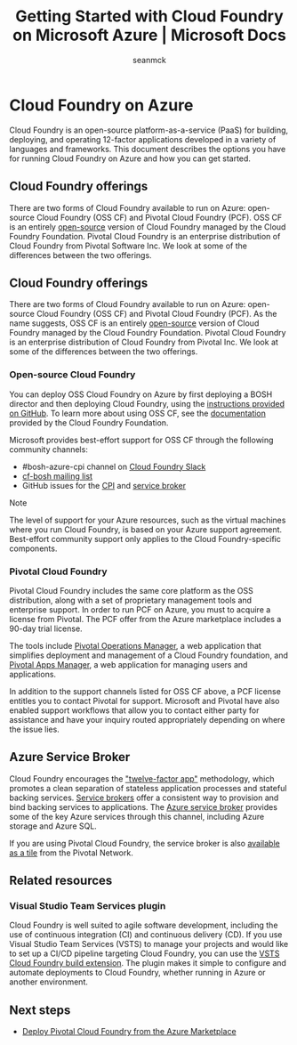 ﻿---
title: Getting Started with Cloud Foundry on Microsoft Azure | Microsoft Docs
description: Run OSS or Pivotal Cloud Foundry on Microsoft Azure
services: virtual-machines-linux
documentationcenter: ''
author: seanmck
manager: timlt
editor: ''
tags:
keywords: ''

ms.assetid: 2a15ffbf-9f86-41e4-b75b-eb44c1a2a7ab
ms.service: virtual-machines-linux
ms.devlang: NA
ms.topic: article
ms.tgt_pltfrm: vm-linux
ms.workload: infrastructure-services
ms.date: 01/19/2017
ms.author: seanmck
---

# Cloud Foundry on Azure

Cloud Foundry is an open-source platform-as-a-service (PaaS) for building, deploying, and operating 12-factor applications developed in a variety of languages and frameworks. This document describes the options you have for running Cloud Foundry on Azure and how you can get started.

## Cloud Foundry offerings

There are two forms of Cloud Foundry available to run on Azure: open-source Cloud Foundry (OSS CF) and Pivotal Cloud Foundry (PCF). OSS CF is an entirely [open-source](https://github.com/cloudfoundry) version of Cloud Foundry managed by the Cloud Foundry Foundation. Pivotal Cloud Foundry is an enterprise distribution of Cloud Foundry from Pivotal Software Inc. We look at some of the differences between the two offerings.

## Cloud Foundry offerings

There are two forms of Cloud Foundry available to run on Azure: open-source Cloud Foundry (OSS CF) and Pivotal Cloud Foundry (PCF). As the name suggests, OSS CF is an entirely [open-source](https://github.com/cloudfoundry) version of Cloud Foundry managed by the Cloud Foundry Foundation. Pivotal Cloud Foundry is an enterprise distribution of Cloud Foundry from Pivotal Inc. We look at some of the differences between the two offerings.

### Open-source Cloud Foundry

You can deploy OSS Cloud Foundry on Azure by first deploying a BOSH director and then deploying Cloud Foundry, using the [instructions provided on GitHub](https://github.com/cloudfoundry-incubator/bosh-azure-cpi-release/blob/master/docs/guidance.md). To learn more about using OSS CF, see the [documentation](https://docs.cloudfoundry.org/) provided by the Cloud Foundry Foundation.

Microsoft provides best-effort support for OSS CF through the following community channels:

- #bosh-azure-cpi channel on [Cloud Foundry Slack](https://slack.cloudfoundry.org/)
- [cf-bosh mailing list](https://lists.cloudfoundry.org/pipermail/cf-bosh)
- GitHub issues for the [CPI](https://github.com/cloudfoundry-incubator/bosh-azure-cpi-release/issues) and [service broker](https://github.com/Azure/meta-azure-service-broker/issues)

>[!NOTE]
> The level of support for your Azure resources, such as the virtual machines where you run Cloud Foundry, is based on your Azure support agreement. Best-effort community support only applies to the Cloud Foundry-specific components.

### Pivotal Cloud Foundry

Pivotal Cloud Foundry includes the same core platform as the OSS distribution, along with a set of proprietary management tools and enterprise support. In order to run PCF on Azure, you must to acquire a license from Pivotal. The PCF offer from the Azure marketplace includes a 90-day trial license.

The tools include [Pivotal Operations Manager](http://docs.pivotal.io/pivotalcf/customizing/), a web application that simplifies deployment and management of a Cloud Foundry foundation, and [Pivotal Apps Manager](https://docs.pivotal.io/pivotalcf/console/), a web application for managing users and applications.

In addition to the support channels listed for OSS CF above, a PCF license entitles you to contact Pivotal for support. Microsoft and Pivotal have also enabled support workflows that allow you to contact either party for assistance and have your inquiry routed appropriately depending on where the issue lies.

## Azure Service Broker

Cloud Foundry encourages the ["twelve-factor app"](https://12factor.net/) methodology, which promotes a clean separation of stateless application processes and stateful backing services. [Service brokers](https://docs.cloudfoundry.org/services/api.html) offer a consistent way to provision and bind backing services to applications. The [Azure service broker](https://github.com/Azure/meta-azure-service-broker) provides some of the key Azure services through this channel, including Azure storage and Azure SQL.

If you are using Pivotal Cloud Foundry, the service broker is also [available as a tile](https://docs.pivotal.io/azure-sb/installing.html) from the Pivotal Network.

## Related resources

### Visual Studio Team Services plugin

Cloud Foundry is well suited to agile software development, including the use of continuous integration (CI) and continuous delivery (CD). If you use Visual Studio Team Services (VSTS) to manage your projects and would like to set up a CI/CD pipeline targeting Cloud Foundry, you can use the [VSTS Cloud Foundry build extension](https://marketplace.visualstudio.com/items?itemName=ms-vsts.cloud-foundry-build-extension). The plugin makes it simple to configure and automate deployments to Cloud Foundry, whether running in Azure or another environment.

## Next steps

- [Deploy Pivotal Cloud Foundry from the Azure Marketplace](https://azure.microsoft.com/en-us/marketplace/partners/pivotal/pivotal-cloud-foundryazure-pcf/)
